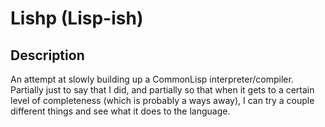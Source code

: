 # Lishp (Lisp-ish)

## Description

An attempt at slowly building up a CommonLisp interpreter/compiler. Partially
just to say that I did, and partially so that when it gets to a certain level of
completeness (which is probably a ways away), I can try a couple different
things and see what it does to the language.
